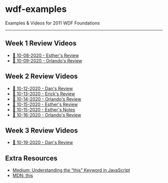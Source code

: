 # wdf-examples

Examples & Videos for 2011 WDF Foundations

---

## Week 1 Review Videos

- [📓 10-08-2020 - Esther's Review](https://youtu.be/cyItsX3mZt8)
- [📓 10-09-2020 - Orlando's Review](https://youtu.be/zz1P-pfnJ0Y)

## Week 2 Review Videos

- [📓 10-12-2020 - Dan's Review](https://youtu.be/yrugFodaKqg)
- [📓 10-13-2020 - Erick's Review](https://youtu.be/6euRzBKp460)
- [📓 10-14-2020 - Orlando's Review](https://youtu.be/uVwhPDMbq5I)
- [📓 10-15-2020 - Esther's Review](https://youtu.be/cb9TyQ-nK6M)
- [📝 10-15-2020 - Esther's Notes](https://www.notion.so/Week-2-00cbaee76e824561a6cba4c649b5c2d9)
- [📓 10-16-2020 - Orlando's Review](https://youtu.be/DENoTtdsI2o)

## Week 3 Review Videos
- [📓 10-19-2020 - Dan's Review]()

## Extra Resources

- [Medium: Understanding the “this” Keyword in JavaScript](https://medium.com/better-programming/understanding-the-this-keyword-in-javascript-cb76d4c7c5e8)
- [MDN: this](https://developer.mozilla.org/en-US/docs/Web/JavaScript/Reference/Operators/this)
